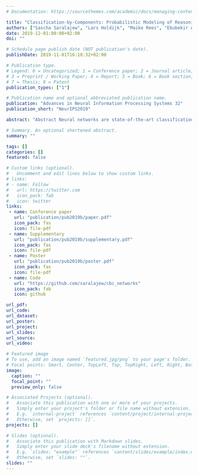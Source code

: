 ```yaml
---
# Documentation: https://sourcethemes.com/academic/docs/managing-content/

title: "Classification-by-Components: Probabilistic Modeling of Reasoning over a Set of Components"
authors: ["Sascha Saralajew", "Lars Holdijk", "Maike Rees", "Ebubekir Asan", "Thomas Villmann"]
date: 2019-12-01:00:00+02:00
doi: ""

# Schedule page publish date (NOT publication's date).
publishDate: 2019-11-01T16:18:32+02:00

# Publication type.
# Legend: 0 = Uncategorized; 1 = Conference paper; 2 = Journal article;
# 3 = Preprint / Working Paper; 4 = Report; 5 = Book; 6 = Book section;
# 7 = Thesis; 8 = Patent
publication_types: ["1"]

# Publication name and optional abbreviated publication name.
publication: "Advances in Neural Information Processing Systems 32"
publication_short: "NeurIPS2019"

abstract: "Abstract Neural networks are state-of-the-art classification approaches but are generally difficult to interpret. This issue can be partly alleviated by constructing a precise decision process within the neural network. In this work, a network architecture, denoted as Classification-By-Components network (CBC), is proposed. It is restricted to follow an intuitive reasoning based decision process inspired by Biederman's recognition-by-components theory from cognitive psychology. The network is trained to learn and detect generic components that characterize objects. In parallel, a class-wise reasoning strategy based on these components is learned to solve the classification problem. In contrast to other work on reasoning, we propose three different types of reasoning: positive, negative, and indefinite. These three types together form a probability space to provide a probabilistic classifier. The decomposition of objects into generic components combined with the probabilistic reasoning provides by design a clear interpretation of the classification decision process. The evaluation of the approach on MNIST shows that CBCs are viable classifiers. Additionally, we demonstrate that the inherent interpretability offers a profound understanding of the classification behavior such that we can explain the success of an adversarial attack. The method's scalability is successfully tested using the ImageNet dataset."

# Summary. An optional shortened abstract.
summary: ""

tags: []
categories: []
featured: false

# Custom links (optional).
#   Uncomment and edit lines below to show custom links.
# links:
# - name: Follow
#   url: https://twitter.com
#   icon_pack: fab
#   icon: twitter
links:
 - name: Conference paper
   url: "publication/pub2019b/paper.pdf"
   icon_pack: fas
   icon: file-pdf
 - name: Supplementary
   url: "publication/pub2019b/supplementary.pdf"
   icon_pack: fas
   icon: file-pdf
 - name: Poster
   url: "publication/pub2019b/poster.pdf"
   icon_pack: fas
   icon: file-pdf
 - name: Code
   url: "https://github.com/saralajew/cbc_networks"
   icon_pack: fab
   icon: github

url_pdf: 
url_code:
url_dataset:
url_poster:
url_project:
url_slides:
url_source:
url_video:

# Featured image
# To use, add an image named `featured.jpg/png` to your page's folder. 
# Focal points: Smart, Center, TopLeft, Top, TopRight, Left, Right, BottomLeft, Bottom, BottomRight.
image:
  caption: ""
  focal_point: ""
  preview_only: false

# Associated Projects (optional).
#   Associate this publication with one or more of your projects.
#   Simply enter your project's folder or file name without extension.
#   E.g. `internal-project` references `content/project/internal-project/index.md`.
#   Otherwise, set `projects: []`.
projects: []

# Slides (optional).
#   Associate this publication with Markdown slides.
#   Simply enter your slide deck's filename without extension.
#   E.g. `slides: "example"` references `content/slides/example/index.md`.
#   Otherwise, set `slides: ""`.
slides: ""
---
```

